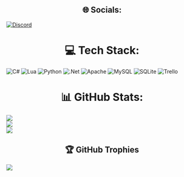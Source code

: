 ## <div align="center">🌐 Socials:</div>
[![Discord](https://img.shields.io/badge/Discord-%237289DA.svg?logo=discord&logoColor=white)](https://discord.gg/Гаруссел#7951) 

# <div align="center">💻 Tech Stack:</div>
![C#](https://img.shields.io/badge/c%23-%23239120.svg?style=for-the-badge&logo=c-sharp&logoColor=white) ![Lua](https://img.shields.io/badge/lua-%232C2D72.svg?style=for-the-badge&logo=lua&logoColor=white) ![Python](https://img.shields.io/badge/python-3670A0?style=for-the-badge&logo=python&logoColor=ffdd54) ![.Net](https://img.shields.io/badge/.NET-5C2D91?style=for-the-badge&logo=.net&logoColor=white) ![Apache](https://img.shields.io/badge/apache-%23D42029.svg?style=for-the-badge&logo=apache&logoColor=white) ![MySQL](https://img.shields.io/badge/mysql-%2300f.svg?style=for-the-badge&logo=mysql&logoColor=white) ![SQLite](https://img.shields.io/badge/sqlite-%2307405e.svg?style=for-the-badge&logo=sqlite&logoColor=white) ![Trello](https://img.shields.io/badge/Trello-%23026AA7.svg?style=for-the-badge&logo=Trello&logoColor=white)</div>
# <div align="center">📊 GitHub Stats:</div>
![](https://github-readme-stats.vercel.app/api?username=Gaurussel&theme=dark&hide_border=true&include_all_commits=true&count_private=true)<br/>
![](https://github-readme-streak-stats.herokuapp.com/?user=Gaurussel&theme=dark&hide_border=true)<br/>
![](https://github-readme-stats.vercel.app/api/top-langs/?username=Gaurussel&theme=dark&hide_border=true&include_all_commits=true&count_private=true&layout=compact)

## <div align="center">🏆 GitHub Trophies</div>
![](https://github-profile-trophy.vercel.app/?username=Gaurussel&theme=discord&no-frame=false&no-bg=true&margin-w=4)
